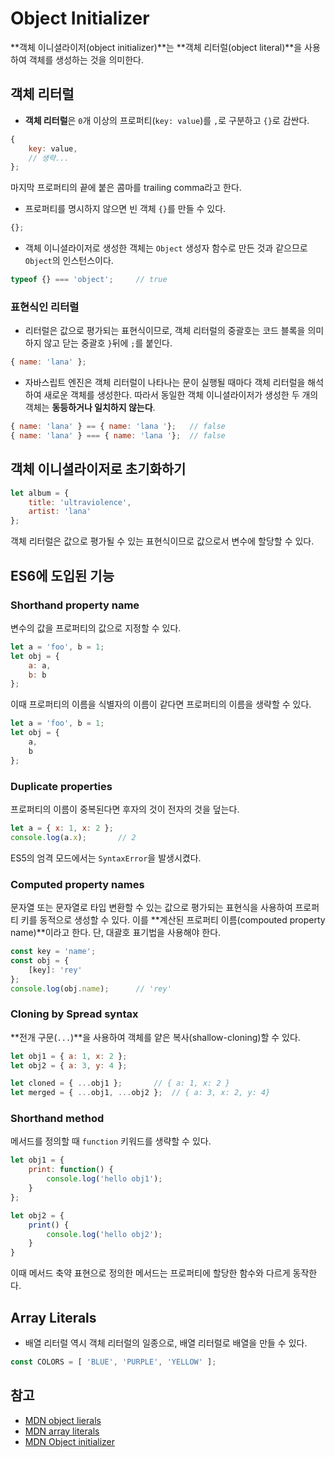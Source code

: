 # Object Initializer

**객체 이니셜라이저(object initializer)**는 **객체 리터럴(object literal)**을 사용하여 객체를 생성하는 것을 의미한다.



## 객체 리터럴

- **객체 리터럴**은 `0`개 이상의 프로퍼티(`key: value`)를 `,`로 구분하고 `{}`로 감싼다.

```js
{
    key: value,
    // 생략...
};
```

마지막 프로퍼티의 끝에 붙은 콤마를 trailing comma라고 한다.

- 프로퍼티를 명시하지 않으면 빈 객체 `{}`를 만들 수 있다.

```js
{};
```

- 객체 이니셜라이저로 생성한 객체는 `Object` 생성자 함수로 만든 것과 같으므로 `Object`의 인스턴스이다.

```js
typeof {} === 'object';		// true
```



### 표현식인 리터럴

- 리터럴은 값으로 평가되는 표현식이므로, 객체 리터럴의 중괄호는 코드 블록을 의미하지 않고 닫는 중괄호 `}`뒤에 `;`를 붙인다.

```js
{ name: 'lana' };
```

- 자바스립트 엔진은 객체 리터럴이 나타나는 문이 실행될 때마다 객체 리터럴을 해석하여 새로운 객체를 생성한다. 따라서 동일한 객체 이니셜라이저가 생성한 두 개의 객체는 **동등하거나 일치하지 않는다**.

```js
{ name: 'lana' } == { name: 'lana '};	// false
{ name: 'lana' } === { name: 'lana '};	// false
```



## 객체 이니셜라이저로 초기화하기

```js
let album = {
    title: 'ultraviolence',
    artist: 'lana'
};
```

객체 리터럴은 값으로 평가될 수 있는 표현식이므로 값으로서 변수에 할당할 수 있다.



## ES6에 도입된 기능

### Shorthand property name

변수의 값을 프로퍼티의 값으로 지정할 수 있다.

```js
let a = 'foo', b = 1;
let obj = {
    a: a,
    b: b
};
```

이때 프로퍼티의 이름을 식별자의 이름이 같다면 프로퍼티의 이름을 생략할 수 있다.

```js
let a = 'foo', b = 1;
let obj = {
    a,
    b
};
```



### Duplicate properties

프로퍼티의 이름이 중복된다면 후자의 것이 전자의 것을 덮는다.

```js
let a = { x: 1, x: 2 };
console.log(a.x);		// 2
```

ES5의 엄격 모드에서는 `SyntaxError`을 발생시켰다.



### Computed property names

문자열 또는 문자열로 타입 변환할 수 있는 값으로 평가되는 표현식을 사용하여 프로퍼티 키를 동적으로 생성할 수 있다. 이를 **계산된 프로퍼티 이름(compouted property name)**이라고 한다. 단, 대괄호 표기법을 사용해야 한다.

```js
const key = 'name';
const obj = {
    [key]: 'rey'
};
console.log(obj.name);		// 'rey'
```



### Cloning by Spread syntax

**전개 구문(`...`)**을 사용하여 객체를 얕은 복사(shallow-cloning)할 수 있다.

```js
let obj1 = { a: 1, x: 2 };
let obj2 = { a: 3, y: 4 };

let cloned = { ...obj1 };		// { a: 1, x: 2 }
let merged = { ...obj1, ...obj2 };	// { a: 3, x: 2, y: 4}
```



### Shorthand method

메서드를 정의할 때 `function` 키워드를 생략할 수 있다.

```js
let obj1 = {
    print: function() {
        console.log('hello obj1');
    }
};

let obj2 = {
    print() {
        console.log('hello obj2');
    }
}
```

이때 메서드 축약 표현으로 정의한 메서드는 프로퍼티에 할당한 함수와 다르게 동작한다.



## Array Literals

- 배열 리터럴 역시 객체 리터럴의 일종으로, 배열 리터럴로 배열을 만들 수 있다.

```js
const COLORS = [ 'BLUE', 'PURPLE', 'YELLOW' ];
```



## 참고

- [MDN object lierals](https://developer.mozilla.org/en-US/docs/Web/JavaScript/Guide/Grammar_and_types#object_literals)
- [MDN array literals](https://developer.mozilla.org/en-US/docs/Web/JavaScript/Guide/Grammar_and_types#array_literals)
- [MDN Object initializer](https://developer.mozilla.org/en-US/docs/Web/JavaScript/Reference/Operators/Object_initializer)
